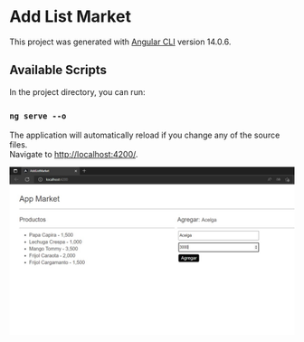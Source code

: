 # Add List Market

This project was generated with [Angular CLI](https://github.com/angular/angular-cli) version 14.0.6.

## Available Scripts
In the project directory, you can run:

### `ng serve --o`
The application will automatically reload if you change any of the source files.\
Navigate to [http://localhost:4200/](http://localhost:4200/).

![alt tag](https://github.com/juancr5/Aplicaciones-Angular/blob/main/images/01%20Add%20List%20Market.jpg)<br/>

